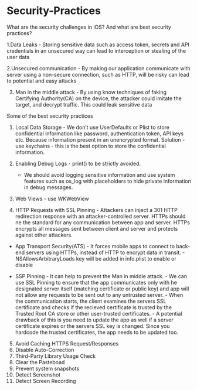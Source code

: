 # Security-Practices


What are the security challenges in iOS? And what are best security practices?


 1.Data Leaks - Storing sensitive data such as access token, secrets and API credentials in an unsecured way can lead to interception or stealing of the user data
 
 2.Unsecured communication - By making our application communicate with server using a non-secure connection, such as HTTP, will be risky can lead to potential and easy attacks
 
 3. Man in the middle attack - By using know techniques of faking Certifying Authority(CA) on the device, the attacker could imitate the target, and decrypt traffic. This could leak sensitive data

Some of the best security practices
1. Local Data Storage - We don’t use UserDefaults or Plist to store confidential information like password, authentication token, API keys etc. Because information present in an unencrypted format.
   Solution - use keychains - this is the best option to store the confidential information.

2. Enabling Debug Logs - print() to be strictly avoided. 
    - We should avoid logging sensitive information and use system features such as os_log with placeholders to hide private information in debug messages.

3. Web Views - use WKWebView

4. HTTP Requests with SSL Pinning -  Attackers can inject a 301 HTTP redirection response with an attacker-controlled server.  HTTPs should ne the standard for any communication between app and server. HTTPs encrypts all messages sent between client and server and protects against other attackers.
  - App Transport Security(ATS) - It forces mobile apps to connect to back-end servers using HTTPs, instead of HTTP to encrypt data in transit.
                                                   - NSAllowsArbitraryLoads key will be added in info.plist to enable or disable
  
- SSP Pinning - It can help to prevent the Man in middle attack. 
                       - We can use SSL Pinning to ensure that the app communicates only with he designated server itself (matching certificate or public key) and app will not allow any requests to be sent out to any untrusted server.
                       - When the communication starts, the client examines the servers SSL certificate and checks if the recieved certificate is trusted by the Trusted Root CA store or other user-trusted certificates.
                      - A potential drawback of this is you need to update the app as well if a server certificate expires or the servers SSL key is changed. Since you hardcode the trusted certificates, the app needs to be updated too.
 
5. Avoid Caching HTTPS Request/Responses
6. Disable Auto-Correction
7. Third-Party Library Usage Check
8. Clear the Pasteboad
9. Prevent system snapshots
10. Detect Screenshot
11. Detect Screen Recording
